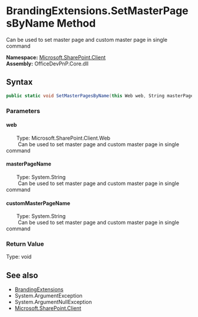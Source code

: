 # BrandingExtensions.SetMasterPagesByName Method  
 Can be used to set master page and custom master page in single command   

**Namespace:** [Microsoft.SharePoint.Client](Microsoft.SharePoint.Client.md)  
**Assembly:** OfficeDevPnP.Core.dll  
## Syntax
```C#
public static void SetMasterPagesByName(this Web web, String masterPageName, String customMasterPageName)
```
### Parameters
#### web  
&emsp;&emsp;Type: Microsoft.SharePoint.Client.Web  
&emsp;&emsp; Can be used to set master page and custom master page in single command   

  

#### masterPageName  
&emsp;&emsp;Type: System.String  
&emsp;&emsp; Can be used to set master page and custom master page in single command   

  

#### customMasterPageName  
&emsp;&emsp;Type: System.String  
&emsp;&emsp; Can be used to set master page and custom master page in single command   

  

### Return Value
Type: void  

## See also
- [BrandingExtensions](Microsoft.SharePoint.Client.BrandingExtensions.md) 
- System.ArgumentException
- System.ArgumentNullException
- [Microsoft.SharePoint.Client](Microsoft.SharePoint.Client.md) 
